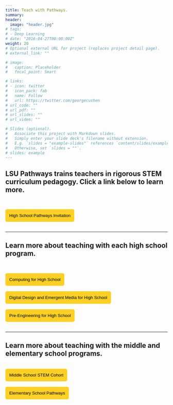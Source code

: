 ```yaml
---
title: Teach with Pathways.
summary: 
header:
  image: "header.jpg"
# tags:
# - Deep Learning
# date: "2016-04-27T00:00:00Z"
weight: 20
# Optional external URL for project (replaces project detail page).
# external_link: ""

# image:
#   caption: Placeholder
#   focal_point: Smart

# links:
# - icon: twitter
#   icon_pack: fab
#   name: Follow
#   url: https://twitter.com/georgecushen
# url_code: ""
# url_pdf: ""
# url_slides: ""
# url_video: ""

# Slides (optional).
#   Associate this project with Markdown slides.
#   Simply enter your slide deck's filename without extension.
#   E.g. `slides = "example-slides"` references `content/slides/example-slides.md`.
#   Otherwise, set `slides = ""`.
# slides: example
---
```


## LSU Pathways trains teachers in rigorous STEM curriculum pedagogy. Click a link below to learn more. 
<br>

<a href="High%20School%202021%20LSU%20Pathways%20Invitation.docx.pdf" target="_blank"><button style= "background-color:#fdd023; border: none ; border-radius: 5px; padding: 12px"> High School Pathways Invitation </button></a> 
<br><br>

----
## Learn more about teaching with each high school program.
<br>

<a href="TeacherFlyer.pdf" target="_blank"><button style= "background-color:#fdd023; border: none ; border-radius: 5px; padding: 12px"> Computing for High School </button></a> 
<br><br>
<a href="DDEMTeachersFlyer_updatedMarch7.pdf" target="_blank"><button style= "background-color:#fdd023; border: none ; border-radius: 5px; padding: 12px"> Digital Design and Emergent Media for High School  </button></a> 
<br><br>
<a href="Pre-EngineeringTeacherFlyer_updatedMarch7.pdf" target="_blank"><button style= "background-color:#fdd023; border: none ; border-radius: 5px; padding: 12px"> Pre-Engineering for High School </button></a> 
<br><br>

----

## Learn more about teaching with the middle and elementary school programs.

<br>
<a href="MiddleSchoolTeacher.pdf" target="_blank"><button style= "background-color:#fdd023; border: none ; border-radius: 5px; padding: 12px"> Middle School STEM Cohort  </button></a> 
<br><br>
<a href="ElementaryBrochure.pdf" target="_blank"> <button style= "background-color:#fdd023; border: none ; border-radius: 5px; padding: 12px"> Elementary School Pathways </button></a>

<br>

